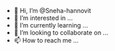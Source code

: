 - 👋 Hi, I’m @Sneha-hannovit
- 👀 I’m interested in ...
- 🌱 I’m currently learning ...
- 💞️ I’m looking to collaborate on ...
- 📫 How to reach me ...

<!---
Sneha-hannovit/Sneha-hannovit is a ✨ special ✨ repository because its `README.md` (this file) appears on your GitHub profile.
You can click the Preview link to take a look at your changes.
--->
